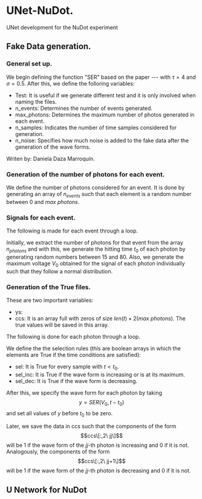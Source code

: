 # UNet-NuDot.
UNet development for the NuDot experiment


## Fake Data generation.

### General set up.
We begin defining the function "SER" based on the paper --- with $\tau = 4$ and $\sigma = 0.5$. After this, we define the folloring variables:
* Test: It is useful if we generate different test and it is only involved when naming the files. 
* n_events: Determines the number of events generated.
* max_photons: Determines the maximum number of photos generated in each event. 
* n_samples: Indicates the number of time samples considered for generation. 
* n_noise: Specifies how much noise is added to the fake data after the generation of the wave forms. 

Writen by: Daniela Daza Marroquín.

### Generation of the number of photons for each event.

We define the number of photons considered for an event. It is done by generating an array of $n_{events}$ such that each element is a random number between 0 and $max\  photons$.

### Signals for each event.
The following is made for each event through a loop.

Initially, we extract the number of photons for that event from the array $n_{photons}$ and with this, we generate the hitting time $t_0$ of each photon by generating random numbers between 15 and 80. Also, we generate the maximum voltage $V_0$ obtained for the signal of each photon individually such that they follow a normal distribution. 


### Generation of the True files.
These are two important variables:
* ys:
* ccs: It is an array full with zeros of size $len(t)\times 2(max\ photons)$. The true values will be saved in this array. 

The following is done for each photon through a loop.

We define the the selection rules (this are boolean arrays in which the elements are True if the time conditions are satisfied): 
* sel: It is True for every sample with $t< t_0$.
* sel_inc: It is True if the wave form is increasing or is at its maximum.
* sel_dec: It is True if the wave form is decreasing.

After this, we specify the wave form for each photon by taking $$y=SER(V_0, t-t_0)$$ and set all values of $y$ before $t_0$ to be zero.


Later, we save the data in ccs such that the components of the form $$ccs\[:,2\ jj\]$$ will be 1 if the wave form of the $jj$-th photon is increasing and 0 if it is not. Analogously, the components of the form $$ccs\[:,2\ jj+1\]$$ will be 1 if the wave form of the $jj$-th photon is decreasing and 0 if it is not.

## U Network for NuDot 

